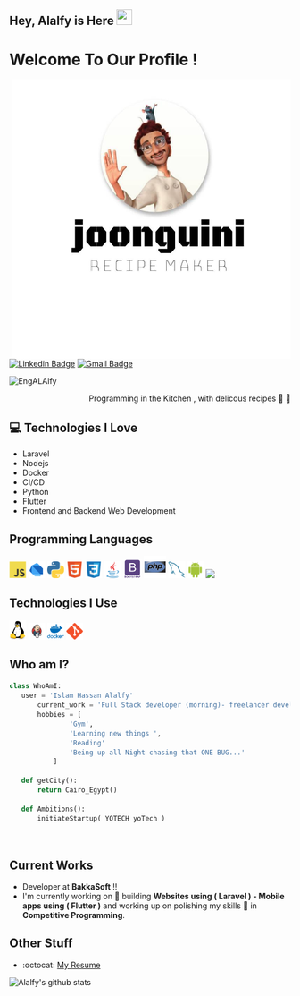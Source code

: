 ## Hey, Alalfy is Here <img src="https://media.giphy.com/media/hvRJCLFzcasrR4ia7z/giphy.gif" width="28px" height="28px">

<h1>Welcome To Our Profile ! </h1> 

<img src = 'https://github.com/EngALAlfy/EngALAlfy/blob/main/images/logo%20(1).jpg' alt = 'alalfy' width='500px' height='500px' align='right'/>

[![Linkedin Badge](https://img.shields.io/badge/-Islam%20Alalfy-blue?style=flat-square&logo=Linkedin&logoColor=white&link=https://www.linkedin.com/in/islam-hassan-alalfy-2b2234167/)](https://www.linkedin.com/in/islam-hassan-alalfy-2b2234167/) [![Gmail Badge](https://img.shields.io/badge/-alalfydev-c14438?style=flat-square&logo=Gmail&logoColor=white&link=mailto:alalfydev@gmail.com)](alalfydev@gmail.com) <p align="left"> <img src="https://komarev.com/ghpvc/?username=EngALAlfy" alt="EngALAlfy" /> </p>

<div style="text-align: right">Programming in the Kitchen , with delicous recipes 🤩 🥳 </div>

## :computer: Technologies I Love
* Laravel
* Nodejs 
* Docker
* CI/CD
* Python
* Flutter
* Frontend and Backend Web Development



## Programming Languages
<img src = 'https://github.com/EngALAlfy/EngALAlfy/blob/main/images/js.svg' width='30'/> <img src = 'https://github.com/EngALAlfy/EngALAlfy/blob/main/images/dart.svg' width='30'/> <img src = 'https://github.com/EngALAlfy/EngALAlfy/blob/main/images/python2.png' height='30'/>  <img src = 'https://github.com/EngALAlfy/EngALAlfy/blob/main/images/html.svg' width='30'/>   <img src = 'https://github.com/EngALAlfy/EngALAlfy/blob/main/images/css.svg' width='30'/> <img src = 'https://github.com/EngALAlfy/EngALAlfy/blob/main/images/java.svg' width='30'/> <img src = 'https://github.com/EngALAlfy/EngALAlfy/blob/main/images/bootstrap.svg' width='33'/>  <img src = 'https://github.com/EngALAlfy/EngALAlfy/blob/main/images/php.svg' width='40'/>
 <img src = 'https://github.com/EngALAlfy/EngALAlfy/blob/main/images/sql.svg' width='30'/> <img src = 'https://github.com/EngALAlfy/EngALAlfy/blob/main/images/android.svg' width='30'/> <img src = 'https://github.com/EngALAlfy/EngALAlfy/blob/main/images/flutter.svg' width='30'/>
 
 ## Technologies I Use
 <img src = 'https://github.com/EngALAlfy/EngALAlfy/blob/main/images/linux.png' width='30'/>  <img src = 'https://github.com/EngALAlfy/EngALAlfy/blob/main/images/jenkins.png' width='30'/> <img src = 'https://github.com/EngALAlfy/EngALAlfy/blob/main/images/docker.png' width='30'/> <img src = 'https://github.com/EngALAlfy/EngALAlfy/blob/main/images/git.svg' width='30'/>  
 
 ## Who am I?
 ```python
 class WhoAmI:
 	user = 'Islam Hassan Alalfy'
		current_work = 'Full Stack developer (morning)- freelancer developer (Night)'
		hobbies = [
				'Gym',
				'Learning new things ',
				'Reading'
				'Being up all Night chasing that ONE BUG...'
			]
	
	def getCity():
		return Cairo_Egypt()
	
	def Ambitions():
		initiateStartup( YOTECH yoTech )
		
	
 ```
 
## Current Works
 * Developer at **BakkaSoft** !!
 * I'm currently working on 🔭 building **Websites using ( Laravel ) - Mobile apps using ( Flutter )**  and working up on polishing my skills 🌱 in **Competitive Programming**.
 
## Other Stuff
  - :octocat: [My Resume]()
 

![Alalfy's github stats](https://github-readme-stats.vercel.app/api?username=EngALAlfy&show_icons=true&hide=[%22issues%22])
 
 
